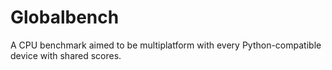 # Globalbench
A CPU benchmark aimed to be multiplatform with every Python-compatible device with shared scores.

